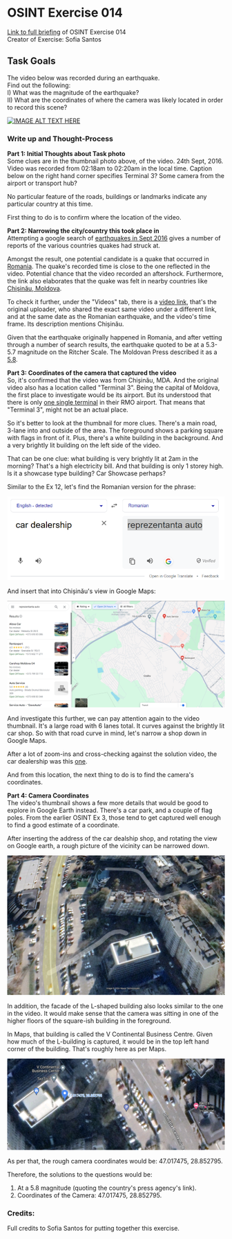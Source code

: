 # OSINT Exercise 014
[Link to full briefing](https://gralhix.com/list-of-osint-exercises/osint-exercise-014/) of OSINT Exercise 014 </br>
Creator of Exercise: Sofia Santos

## Task Goals
The video below was recorded during an earthquake. </br>
Find out the following:</br>
I) What was the magnitude of the earthquake? </br>
II) What are the coordinates of where the camera was likely located in order to record this scene? </br>

[![IMAGE ALT TEXT HERE](https://img.youtube.com/vi/myTG1LpMN7g/0.jpg)](https://www.youtube.com/watch?v=myTG1LpMN7g)


### Write up and Thought-Process

**Part 1: Initial Thoughts about Task photo** </br>
Some clues are in the thumbnail photo above, of the video. 24th Sept, 2016. Video was recorded from 02:18am to 02:20am in the local time. Caption below on the right hand corner specifies Terminal 3? Some camera from the airport or transport hub?

No particular feature of the roads, buildings or landmarks indicate any particular country at this time.

First thing to do is to confirm where the location of the video. 


**Part 2: Narrowing the city/country this took place in**</br>
Attempting a google search of [earthquakes in Sept 2016](https://tinyurl.com/y2k2twjf) gives a number of reports of the various countries quakes had struck at. </br>

Amongst the result, one potential candidate is a quake that occurred in [Romania](https://www.volcanodiscovery.com/earthquakes/quake-info/1422939/mag5quake-Sep-23-2016-Romania.html). The quake's recorded time is close to the one reflected in the video. Potential chance that the video recorded an aftershock. Furthermore, the link also elaborates that the quake was felt in nearby countries like [Chișinău, Moldova](https://www.volcanodiscovery.com/earthquakes/quake-info/1422939/mag5quake-Sep-23-2016-Romania.html#:~:text=Quakes%20in%20Romania-,NEARBY%20PLACES,-The%20closest%20larger). </br>

To check it further, under the "Videos" tab, there is a [video link](https://www.youtube.com/watch?v=lvGpouFqmJ0), that's the original uploader, who shared the exact same video under a different link, and at the same date as the Romanian earthquake, and the video's time frame. Its description mentions Chișinău. </br>

Given that the earthquake originally happened in Romania, and after vetting through a number of search results, the earthquake quoted to be at a 5.3-5.7 magnitude on the Ritcher Scale. The Moldovan Press described it as a [5.8](https://www.moldpres.md/en/news/2016/09/24/16007583). </br>


**Part 3: Coordinates of the camera that captured the video** </br>
So, it's confirmed that the video was from Chișinău, MDA. And the original video also has a location called "Terminal 3". Being the capital of Moldova, the first place to investigate would be its airport. But its understood that there is only [one single terminal](https://www.cestee.com/airport/chisinau-rmo/terminal) in their RMO airport. That means that "Terminal 3", might not be an actual place.</br>

So it's better to look at the thumbnail for more clues. There's a main road, 3-lane into and outside of the area. The foreground shows a parking square with flags in front of it. Plus, there's a white building in the background. And a very brightly lit building on the left side of the video. </br>

That can be one clue: what building is very brightly lit at 2am in the morning? That's a high electricity bill. And that building is only 1 storey high. Is it a showcase type building? Car Showcase perhaps? 

Similar to the Ex 12, let's find the Romanian version for the phrase: </br>

![image](ans_pics/translation.png)

And insert that into Chișinău's view in Google Maps: </br>

![image](ans_pics/filtered_shops.png)

And investigate this further, we can pay attention again to the video thumbnail. It's a large road with 6 lanes total. It curves against the brightly lit car shop. So with that road curve in mind, let's narrow a shop down in Google Maps. </br>

After a lot of zoom-ins and cross-checking against the solution video, the car dealership was this [one](https://g.co/kgs/ezRK58t). </br>

And from this location, the next thing to do is to find the camera's coordinates. </br>

**Part 4: Camera Coordinates** </br>
The video's thumbnail shows a few more details that would be good to explore in Google Earth instead. There's a car park, and a couple of flag poles. From the earlier OSINT Ex 3, those tend to get captured well enough to find a good estimate of a coordinate. </br>

After inserting the address of the car dealship shop, and rotating the view on Google earth, a rough picture of the vicinity can be narrowed down. </br>

![image](ans_pics/Google_earth_view.png)

In addition, the facade of the L-shaped building also looks similar to the one in the video. It would make sense that the camera was sitting in one of the higher floors of the square-ish building in the foreground. </br>

In Maps, that building is called the V Continental Business Centre. Given how much of the L-building is captured, it would be in the top left hand corner of the building. That's roughly here as per Maps. </br>

![image](ans_pics/camera_corner.png)

As per that, the rough camera coordinates would be: 47.017475, 28.852795. 

Therefore, the solutions to the questions would be: </br>
1. At a 5.8 magnitude (quoting the country's press agency's link). </br>
2. Coordinates of the Camera: 47.017475, 28.852795.

### Credits:
Full credits to Sofia Santos for putting together this exercise.